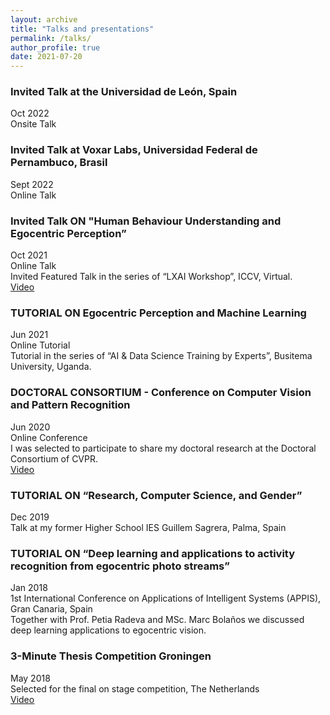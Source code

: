 ```yaml
---
layout: archive
title: "Talks and presentations"
permalink: /talks/
author_profile: true
date: 2021-07-20
---
```


### Invited Talk at the Universidad de León, Spain
Oct 2022 <br> 
Onsite Talk <br>

### Invited Talk at Voxar Labs, Universidad Federal de Pernambuco, Brasil
Sept 2022 <br> 
Online Talk <br>

### Invited Talk ON "Human Behaviour Understanding and Egocentric Perception” 
Oct 2021 <br> 
Online Talk <br>
Invited Featured Talk in the series of “LXAI Workshop”, ICCV, Virtual.<br>
<u><a href="https://youtu.be/HP8Ay-i35T8" target="_blank">Video</a></u>

### TUTORIAL ON Egocentric Perception and Machine Learning
Jun 2021 <br> 
Online Tutorial <br>
Tutorial in the series of “AI & Data Science Training by Experts”, Busitema University, Uganda.

### DOCTORAL CONSORTIUM - Conference on Computer Vision and Pattern Recognition
Jun 2020 <br>
Online Conference <br>
I was selected to participate to share my doctoral research at the Doctoral Consortium of CVPR. <br>
<u><a href="https://www.youtube.com/watch?v=wxi7f-CVPtI" target="_blank">Video</a></u>

### TUTORIAL ON “Research, Computer Science, and Gender” 
Dec 2019 <br>
Talk at my former Higher School IES Guillem Sagrera, Palma, Spain


### TUTORIAL ON “Deep learning and applications to activity recognition from egocentric photo streams”
Jan 2018 <br>
1st International Conference on Applications of Intelligent Systems (APPIS), Gran Canaria, Spain <br>
Together with Prof. Petia Radeva and MSc. Marc Bolaños we discussed deep learning applications to egocentric vision.

### 3-Minute Thesis Competition Groningen
May 2018 <br>
Selected for the final on stage competition, The Netherlands <br>
<u><a href="https://youtu.be/H6_chK3T8DU" target="_blank">Video</a></u>
